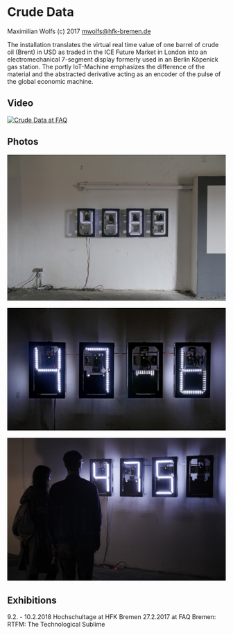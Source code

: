 # Crude Data

Maximilian Wolfs (c) 2017
mwolfs@hfk-bremen.de

The installation translates the virtual real time value of one barrel of crude oil (Brent) in USD as traded in the ICE Future Market in London into an electromechanical 7-segment display formerly used in an Berlin Köpenick gas station. The portly IoT-Machine emphasizes the difference of the material and the abstracted derivative acting as an encoder of the pulse of the global economic machine.

## Video

[![Crude Data at FAQ](https://i.imgur.com/Y2USpJY.png)](https://vimeo.com/247011682 "Crude Data at FAQ")

## Photos

![alt text](https://github.com/maxwolfs/crude-data/blob/master/documentation/FAQ_Totale.jpg "Logo Title Text 1")

![alt text](https://github.com/maxwolfs/crude-data/blob/master/documentation/FAQ_Halbtotale_1_Dunkel_2.jpg "Logo Title Text 1")

![alt text](https://github.com/maxwolfs/crude-data/blob/master/documentation/FAQ_peoples_dark.jpg "Logo Title Text 1")

## Exhibitions

9.2. - 10.2.2018 Hochschultage at HFK Bremen
27.2.2017 at FAQ Bremen: RTFM: The Technological Sublime
